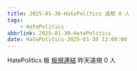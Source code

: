 ```yaml
---
title: 2025-01-30-HatePolitics 違規 0 人
tags:
    - HatePolitics
abbrlink: 2025-01-30-HatePolitics
date: HatePolitics-2025-01-30 12:00:00
---
```

HatePolitics 板 [板規連結](https://www.ptt.cc/bbs/HatePolitics/M.1617115262.A.D60.html)
昨天違規 0 人
